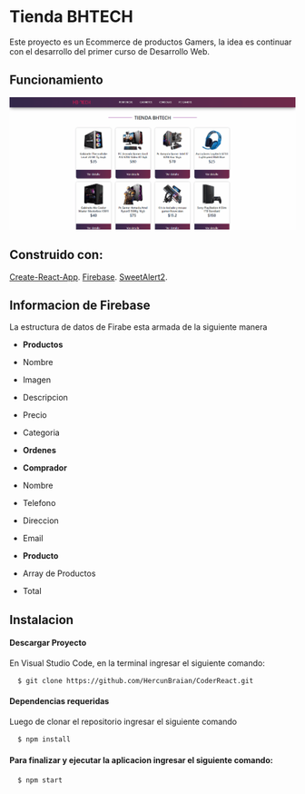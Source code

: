 # Tienda BHTECH

Este proyecto es un Ecommerce de productos Gamers, la idea es continuar con el desarrollo del primer curso de Desarrollo Web.

## Funcionamiento

<img src="/public/Animation.gif"/>

## Construido con:

[Create-React-App](https://create-react-app.dev/).
[Firebase](https://firebase.google.com/).
[SweetAlert2](https://sweetalert2.github.io/).

## Informacion de Firebase

La estructura de datos de Firabe esta armada de la siguiente manera

- **Productos**

- Nombre
- Imagen
- Descripcion
- Precio
- Categoria

- **Ordenes**

- **Comprador**
- Nombre
- Telefono
- Direccion
- Email

- **Producto**
- Array de Productos
- Total

## Instalacion

#### Descargar Proyecto

En Visual Studio Code, en la terminal ingresar el siguiente comando:

```bash
  $ git clone https://github.com/HercunBraian/CoderReact.git
```

#### Dependencias requeridas

Luego de clonar el repositorio ingresar el siguiente comando

```bash
  $ npm install
```

#### Para finalizar y ejecutar la aplicacion ingresar el siguiente comando:

```bash
  $ npm start
```